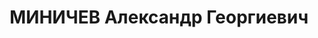 ---
title: МИНИЧЕВ Александр Георгиевич
description: 'Род. в 1884, Ленинградская обл. Проживал: г. Алма-Ата. Председатель
  дорожного суда ТСЖД.

  Приговор: ВК ВС СССР, 07.03.1937.

  Реабилитирован ВК ВС СССР 06.10.1956'
---